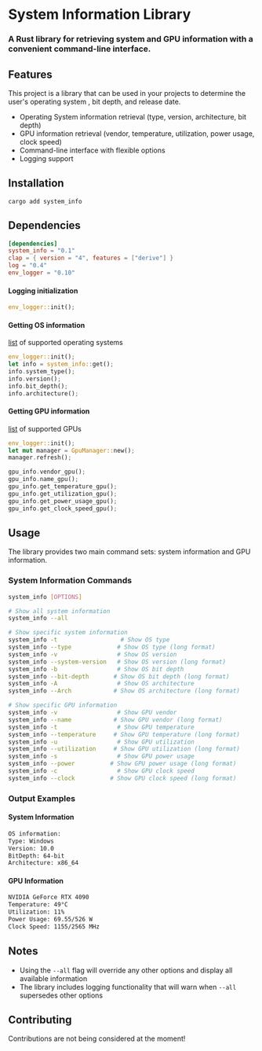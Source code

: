 # System Information Library

### A Rust library for retrieving system and GPU information with a convenient command-line interface.

## Features
This project is a library that can be used in your projects to determine the user's operating system , bit depth, and release date.

- Operating System information retrieval (type, version, architecture, bit depth)
- GPU information retrieval (vendor, temperature, utilization, power usage, clock speed)
- Command-line interface with flexible options
- Logging support

## Installation
```shell
cargo add system_info
```
## Dependencies
```toml
[dependencies]
system_info = "0.1"
clap = { version = "4", features = ["derive"] }
log = "0.4"
env_logger = "0.10"
```

#### Logging initialization
```rust
env_logger::init();
```
#### Getting OS information

[list](os.md) of supported operating systems

```rust
env_logger::init();
let info = system_info::get();
info.system_type();
info.version();
info.bit_depth();
info.architecture();
```
#### Getting GPU information
[list](gpu.md) of supported GPUs
```rust
env_logger::init();
let mut manager = GpuManager::new();
manager.refresh();

gpu_info.vendor_gpu();
gpu_info.name_gpu();
gpu_info.get_temperature_gpu();
gpu_info.get_utilization_gpu();
gpu_info.get_power_usage_gpu();
gpu_info.get_clock_speed_gpu();
```

## Usage
The library provides two main command sets: system information and GPU information.

### System Information Commands
```bash
system_info [OPTIONS]

# Show all system information
system_info --all

# Show specific system information
system_info -t                  # Show OS type
system_info --type             # Show OS type (long format)
system_info -v                 # Show OS version
system_info --system-version   # Show OS version (long format)
system_info -b                 # Show OS bit depth
system_info --bit-depth       # Show OS bit depth (long format)
system_info -A                 # Show OS architecture
system_info --Arch            # Show OS architecture (long format)

# Show specific GPU information
system_info -v                 # Show GPU vendor
system_info --name            # Show GPU vendor (long format)
system_info -t                 # Show GPU temperature
system_info --temperature     # Show GPU temperature (long format)
system_info -u                 # Show GPU utilization
system_info --utilization     # Show GPU utilization (long format)
system_info -s                 # Show GPU power usage
system_info --power          # Show GPU power usage (long format)
system_info -c                 # Show GPU clock speed
system_info --clock          # Show GPU clock speed (long format)
```

### Output Examples

#### System Information
```bash
OS information:
Type: Windows
Version: 10.0
BitDepth: 64-bit
Architecture: x86_64
```

#### GPU Information
```bash
NVIDIA GeForce RTX 4090
Temperature: 49°C
Utilization: 11%
Power Usage: 69.55/526 W
Clock Speed: 1155/2565 MHz
```

## Notes

- Using the `--all` flag will override any other options and display all available information
- The library includes logging functionality that will warn when `--all` supersedes other options

## Contributing
Contributions are not being considered at the moment!
